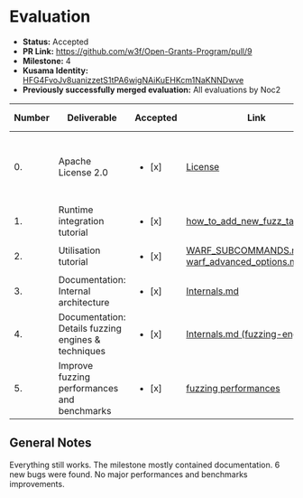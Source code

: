 # Evaluation

- **Status:** Accepted
- **PR Link:** https://github.com/w3f/Open-Grants-Program/pull/9
- **Milestone:** 4
- **Kusama Identity:** [HFG4FvoJv8uanizzetS1tPA6wigNAiKuEHKcm1NaKNNDwve](https://polkascan.io/pre/kusama/account/HFG4FvoJv8uanizzetS1tPA6wigNAiKuEHKcm1NaKNNDwve)
- **Previously successfully merged evaluation:** All evaluations by Noc2

| Number | Deliverable                                         | Accepted               | Link                                                                                                                                                                                                                                       | Evaluation Notes                                                      |
| ------ | --------------------------------------------------- | ---------------------- | ------------------------------------------------------------------------------------------------------------------------------------------------------------------------------------------------------------------------------------------ | --------------------------------------------------------------------- |
| 0.     | Apache License 2.0                                  | <ul><li>[x] </li></ul> | [License](https://github.com/pventuzelo/wasm_runtimes_fuzzing/blob/master/LICENSE)                                                                                                                                                         | The code has the correct license and references other implementations |
| 1.     | Runtime integration tutorial                        | <ul><li>[x] </li></ul> | [how_to_add_new_fuzz_target.md](https://github.com/pventuzelo/wasm_runtimes_fuzzing/blob/master/docs/how_to_add_new_fuzz_target.md)                                                                                                        | Integrated                                                            |
| 2.     | Utilisation tutorial                                | <ul><li>[x] </li></ul> | [WARF_SUBCOMMANDS.md](https://github.com/pventuzelo/wasm_runtimes_fuzzing/blob/master/docs/WARF_SUBCOMMANDS.md), [warf_advanced_options.md](https://github.com/pventuzelo/wasm_runtimes_fuzzing/blob/master/docs/warf_advanced_options.md) | Integrated                                                            |
| 3.     | Documentation: Internal architecture                | <ul><li>[x] </li></ul> | [Internals.md](https://github.com/pventuzelo/wasm_runtimes_fuzzing/blob/master/docs/Internals.md#architecture-of-the-project)                                                                                                              | Integrated                                                            |
| 4.     | Documentation: Details fuzzing engines & techniques | <ul><li>[x] </li></ul> | [Internals.md (fuzzing-engines)](https://github.com/pventuzelo/wasm_runtimes_fuzzing/blob/master/docs/Internals.md#fuzzing-engines)                                                                                                        | Integrated                                                            |
| 5.     | Improve fuzzing performances and benchmarks         | <ul><li>[x] </li></ul> | [fuzzing performances](https://github.com/pventuzelo/wasm_runtimes_fuzzing/commit/7b47782f01187571446f2f2d376a1d6183ee68ff)                                                                                                                | Only rust rust borrowing implemented                                  |

## General Notes

Everything still works. The milestone mostly contained documentation. 6 new bugs were found. No major performances and benchmarks improvements.

